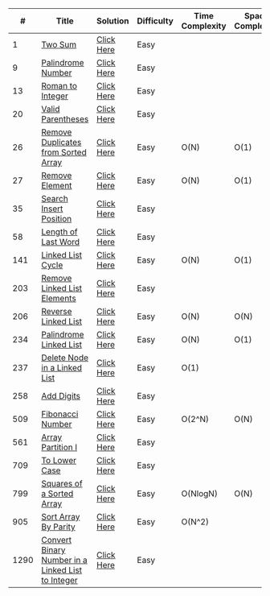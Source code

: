 
|#|Title|Solution|Difficulty|Time Complexity|Space Complexity
|--|--|--|--|--|--|
|1|[Two Sum](https://leetcode.com/problems/two-sum/)|[Click Here](https://github.com/IamSagarDB/LeetCode-Problems/blob/master/src/in/dropcodes/P1_Two_Sum.java)|Easy||
|9|[Palindrome Number](https://leetcode.com/problems/palindrome-number/)|[Click Here](https://github.com/IamSagarDB/LeetCode-Problems/blob/master/src/in/dropcodes/P9_Palindrome_Number.java)|Easy||
|13|[Roman to Integer](https://leetcode.com/problems/roman-to-integer/)|[Click Here](https://github.com/IamSagarDB/LeetCode-Problems/blob/master/src/in/dropcodes/P13_Roman_to_Integer.java)|Easy||
|20|[Valid Parentheses](https://leetcode.com/problems/valid-parentheses/)|[Click Here](https://github.com/IamSagarDB/LeetCode-Problems/blob/master/src/in/dropcodes/P20_Valid_Parentheses.java)|Easy||
|26|[Remove Duplicates from Sorted Array](https://leetcode.com/problems/remove-duplicates-from-sorted-array/)|[Click Here](https://github.com/IamSagarDB/LeetCode-Problems/blob/master/src/in/dropcodes/P26_Remove_Duplicates_from_Sorted_Array.java)|Easy|O(N)|O(1)
|27|[Remove Element](https://leetcode.com/problems/remove-element/)|[Click Here](https://github.com/IamSagarDB/LeetCode-Problems/blob/master/src/in/dropcodes/P27_Remove_Element.java)|Easy|O(N)|O(1)
|35|[Search Insert Position](https://leetcode.com/problems/search-insert-position/)|[Click Here](https://github.com/IamSagarDB/LeetCode-Problems/blob/master/src/in/dropcodes/P35_Search_Insert_Position.java)|Easy|||
|58|[Length of Last Word](https://leetcode.com/problems/length-of-last-word/)|[Click Here](https://github.com/IamSagarDB/LeetCode-Problems/blob/master/src/in/dropcodes/P58_Length_of_Last_Word.java)|Easy||
|141|[Linked List Cycle](https://leetcode.com/problems/linked-list-cycle/)|[Click Here](https://github.com/IamSagarDB/LeetCode-Problems/blob/master/src/in/dropcodes/P141_Linked_List_Cycle.java)|Easy|O(N)|O(1)
|203|[Remove Linked List Elements](https://leetcode.com/problems/remove-linked-list-elements/)|[Click Here](https://github.com/IamSagarDB/LeetCode-Problems/blob/master/src/in/dropcodes/P203_Remove_Linked_List_Elements.java)|Easy|||
|206|[Reverse Linked List](https://leetcode.com/problems/reverse-linked-list/)|[Click Here](https://github.com/IamSagarDB/LeetCode-Problems/blob/master/src/in/dropcodes/P206_Reverse_Linked_List.java)|Easy|O(N)|O(N)
|234|[Palindrome Linked List](https://leetcode.com/problems/palindrome-linked-list/)|[Click Here](https://github.com/IamSagarDB/LeetCode-Problems/blob/master/src/in/dropcodes/P234_Palindrome_Linked_List.java)|Easy|O(N)|O(1)|
|237|[Delete Node in a Linked List](https://leetcode.com/problems/delete-node-in-a-linked-list/)|[Click Here](https://github.com/IamSagarDB/LeetCode-Problems/blob/master/src/in/dropcodes/P237_Delete_Node_in_a_Linked_List.java)|Easy|O(1)||
|258|[Add Digits](https://leetcode.com/problems/add-digits/)|[Click Here](https://github.com/IamSagarDB/LeetCode-Problems/blob/master/src/in/dropcodes/P258_Add_Digits.java)|Easy|||
|509|[Fibonacci Number](https://leetcode.com/problems/fibonacci-number/)|[Click Here](https://github.com/IamSagarDB/LeetCode-Problems/blob/master/src/in/dropcodes/P509_Fibonacci_Number.java)|Easy|O(2^N)|O(N)
|561|[Array Partition I](https://leetcode.com/problems/array-partition-i/)|[Click Here](https://github.com/IamSagarDB/LeetCode-Problems/blob/master/src/in/dropcodes/P561_Array_Partition_I.java)|Easy||
|709|[To Lower Case](https://leetcode.com/problems/to-lower-case/)|[Click Here](https://github.com/IamSagarDB/LeetCode-Problems/blob/master/src/in/dropcodes/P709_To_Lower_Case.java)|Easy||
|799|[Squares of a Sorted Array](https://leetcode.com/problems/squares-of-a-sorted-array/)|[Click Here](https://github.com/IamSagarDB/LeetCode-Problems/blob/master/src/in/dropcodes/P977_Squares_of_a_Sorted_Array.java)|Easy|O(NlogN)|O(N)
|905|[Sort Array By Parity](https://leetcode.com/problems/sort-array-by-parity/)|[Click Here](https://github.com/IamSagarDB/LeetCode-Problems/blob/master/src/in/dropcodes/P905_Sort_Array_By_Parity.java)|Easy|O(N^2)||
|1290|[Convert Binary Number in a Linked List to Integer](https://leetcode.com/problems/convert-binary-number-in-a-linked-list-to-integer/)|[Click Here](https://github.com/IamSagarDB/LeetCode-Problems/blob/master/src/in/dropcodes/P1290_Convert_Binary_Number_in_a_Linked_List_to_Integer.java)|Easy|||